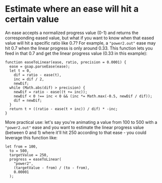 # Estimate where an ease will hit a certain value

An ease accepts a normalized progress value (0-1) and returns the corresponding eased value, but what if you want to know when that eased value will hit a specific ratio like 0.7? For example, a `"power2.out"` ease may hit 0.7 when the linear progress is only around 0.33. This function lets you feed in that 0.7 and get the linear progress value (0.33 in this example):

```
function easeToLinear(ease, ratio, precision = 0.0001) {
  ease = gsap.parseEase(ease);
  let t = 0,
    dif = ratio - ease(t),
    inc = dif / 2,
    newDif;
  while (Math.abs(dif) > precision) {
    newDif = ratio - ease((t += inc));
    newDif < 0 !== inc < 0 && (inc *= Math.max(-0.5, newDif / dif));
    dif = newDif;
  }
  return t + ((ratio - ease(t + inc)) / dif) * -inc;
}
```

More practical use: let's say you're animating a value from 100 to 500 with a `"power2.out"` ease and you want to estimate the linear progress value (between 0 and 1) where it'll hit 250 according to that ease - you could leverage this function like:

```
let from = 100,
  to = 500,
  targetValue = 250,
  progress = easeToLinear(
    "power2",
    (targetValue - from) / (to - from),
    0.00001
  );
```

